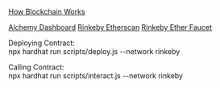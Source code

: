 [How Blockchain Works](http://blockchain.mit.edu/how-blockchain-works)   

[Alchemy Dashboard](https://dashboard.alchemyapi.io/)
[Rinkeby Etherscan](https://rinkeby.etherscan.io/)
[Rinkeby Ether Faucet](https://rinkeby-faucet.com/send)

Deploying Contract:   
npx hardhat run scripts/deploy.js --network rinkeby

Calling Contract:  
npx hardhat run scripts/interact.js --network rinkeby
